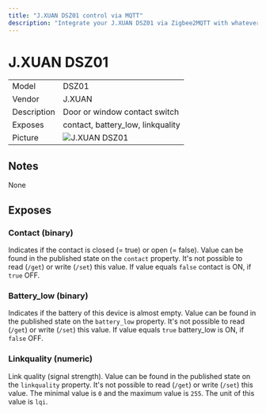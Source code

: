 ```yaml
---
title: "J.XUAN DSZ01 control via MQTT"
description: "Integrate your J.XUAN DSZ01 via Zigbee2MQTT with whatever smart home infrastructure you are using without the vendors bridge or gateway."
---
```


<!-- !!!! -->
<!-- ATTENTION: This file is auto-generated through docgen! -->
<!-- You can only edit the "## Notes"-Section. -->
<!-- !!!! -->

# J.XUAN DSZ01

|     |     |
|-----|-----|
| Model | DSZ01  |
| Vendor  | J.XUAN  |
| Description | Door or window contact switch |
| Exposes | contact, battery_low, linkquality |
| Picture | ![J.XUAN DSZ01](https://psi-4ward.github.io/zigbee2mqtt-docs/images/devices/DSZ01.jpg) |


## Notes

None



## Exposes

### Contact (binary)
Indicates if the contact is closed (= true) or open (= false).
Value can be found in the published state on the `contact` property.
It's not possible to read (`/get`) or write (`/set`) this value.
If value equals `false` contact is ON, if `true` OFF.

### Battery_low (binary)
Indicates if the battery of this device is almost empty.
Value can be found in the published state on the `battery_low` property.
It's not possible to read (`/get`) or write (`/set`) this value.
If value equals `true` battery_low is ON, if `false` OFF.

### Linkquality (numeric)
Link quality (signal strength).
Value can be found in the published state on the `linkquality` property.
It's not possible to read (`/get`) or write (`/set`) this value.
The minimal value is `0` and the maximum value is `255`.
The unit of this value is `lqi`.

